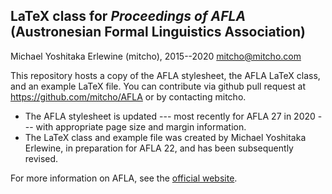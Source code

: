 ## LaTeX class for *Proceedings of AFLA* (Austronesian Formal Linguistics Association)

Michael Yoshitaka Erlewine (mitcho), 2015--2020
mitcho@mitcho.com

This repository hosts a copy of the AFLA stylesheet, the AFLA LaTeX class, and an example LaTeX file. You can contribute via github pull request at https://github.com/mitcho/AFLA or by contacting mitcho.

* The AFLA stylesheet is updated --- most recently for AFLA 27 in 2020 --- with appropriate page size and margin information.
* The LaTeX class and example file was created by Michael Yoshitaka Erlewine, in preparation for AFLA 22, and has been subsequently revised.

For more information on AFLA, see the [official website](https://www.uwo.ca/linguistics/research/afla/index.html).
